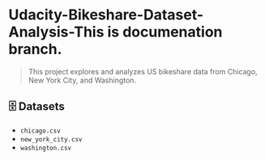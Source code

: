 # Udacity-Bikeshare-Dataset-Analysis-This is documenation branch.

>This project explores and analyzes US bikeshare data from Chicago, New York City, and Washington.

## 🗄️ Datasets
- `chicago.csv`
- `new_york_city.csv`
- `washington.csv`

  
